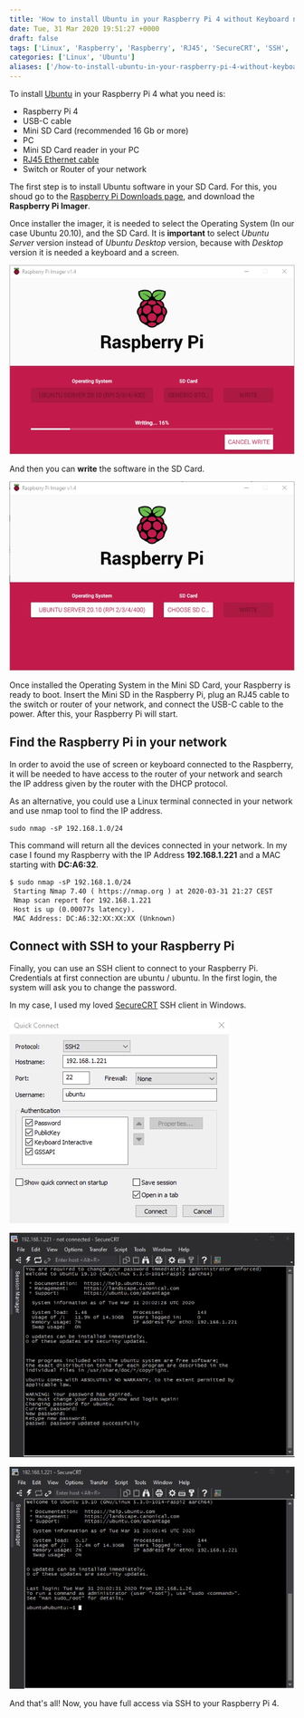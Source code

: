```yaml
---
title: 'How to install Ubuntu in your Raspberry Pi 4 without Keyboard nor screen'
date: Tue, 31 Mar 2020 19:51:27 +0000
draft: false
tags: ['Linux', 'Raspberry', 'Raspberry', 'RJ45', 'SecureCRT', 'SSH', 'Ubuntu', 'USB-C', 'Windows']
categories: ['Linux', 'Ubuntu']
aliases: ['/how-to-install-ubuntu-in-your-raspberry-pi-4-without-keyboard-nor-screen']
---
```


To install [Ubuntu](https://ubuntu.com/) in your Raspberry Pi 4 what you need is:

*   Raspberry Pi 4
*   USB-C cable
*   Mini SD Card (recommended 16 Gb or more)
*   PC
*   Mini SD Card reader in your PC
*   [RJ45 Ethernet cable](https://en.wikipedia.org/wiki/Modular_connector#8P8C)
*   Switch or Router of your network

The first step is to install Ubuntu software in your SD Card. For this, you shoud go to the [Raspberry Pi Downloads page](https://www.raspberrypi.org/downloads), and download the **Raspberry Pi Imager**.

Once installer the imager, it is needed to select the Operating System (In our case Ubuntu 20.10), and the SD Card. It is **important** to select _Ubuntu Server_ version instead of _Ubuntu Desktop_ version, because with _Desktop_ version it is needed a keyboard and a screen.

![](./images/rasp_imager_1.webp)

And then you can **write** the software in the SD Card.

![](./images/rasp_imager_4.webp)

Once installed the Operating System in the Mini SD Card, your Raspberry is ready to boot. Insert the Mini SD in the Raspberry Pi, plug an RJ45 cable to the switch or router of your network, and connect the USB-C cable to the power. After this, your Raspberry Pi will start.

## Find the Raspberry Pi in your network

In order to avoid the use of screen or keyboard connected to the Raspberry, it will be needed to have access to the router of your network and search the IP address given by the router with the DHCP protocol.

As an alternative, you could use a Linux terminal connected in your network and use nmap tool to find the IP address.

    sudo nmap -sP 192.168.1.0/24

This command will return all the devices connected in your network. In my case I found my Raspberry with the IP Address **192.168.1.221** and a MAC starting with **DC:A6:32**.

```
$ sudo nmap -sP 192.168.1.0/24
 Starting Nmap 7.40 ( https://nmap.org ) at 2020-03-31 21:27 CEST
 Nmap scan report for 192.168.1.221
 Host is up (0.00077s latency).
 MAC Address: DC:A6:32:XX:XX:XX (Unknown)
```

## Connect with SSH to your Raspberry Pi

Finally, you can use an SSH client to connect to your Raspberry Pi. Credentials at first connection are ubuntu / ubuntu. In the first login, the system will ask you to change the password.

In my case, I used my loved [SecureCRT](https://www.vandyke.com/products/securecrt) SSH client in Windows.

![](./images/secureCRT_Rasp.webp)

![](./images/secureCRT_Rasp_logged_1.webp)

![](./images/secureCRT_Rasp_logged_2.webp)

And that's all! Now, you have full access via SSH to your Raspberry Pi 4.
